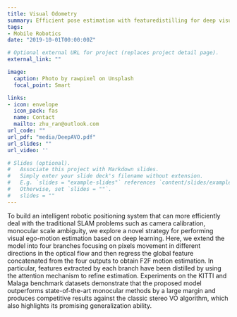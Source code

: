 ```yaml
---
title: Visual Odometry
summary: Efficient pose estimation with featuredistilling for deep visual odometry.
tags:
- Mobile Robotics
date: "2019-10-01T00:00:00Z"

# Optional external URL for project (replaces project detail page).
external_link: ""

image:
  caption: Photo by rawpixel on Unsplash
  focal_point: Smart

links:
- icon: envelope
  icon_pack: fas
  name: Contact
  mailto: zhu_ran@outlook.com
url_code: ""
url_pdf: "media/DeepAVO.pdf"
url_slides: ""
url_video: ''

# Slides (optional).
#   Associate this project with Markdown slides.
#   Simply enter your slide deck's filename without extension.
#   E.g. `slides = "example-slides"` references `content/slides/example-slides.md`.
#   Otherwise, set `slides = ""`.
#   slides = ""
---
```


To build an intelligent robotic positioning system that can more efficiently deal with the traditional SLAM problems such as camera calibration, monocular scale ambiguity, we explore a novel strategy for performing visual ego-motion estimation based on deep learning. Here, we extend the model into four branches focusing on pixels movement in different directions in the optical flow and then regress the global feature concatenated from the four outputs to obtain F2F motion estimation. In particular, features extracted by each branch have been distilled by using the attention mechanism to refine estimation. Experiments on the KITTI and Malaga benchmark datasets demonstrate that the proposed model outperforms state-of-the-art monocular methods by a large margin and produces competitive results against the classic stereo VO algorithm, which also highlights its promising generalization ability.

